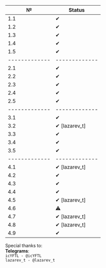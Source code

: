| №             | Status        |
| ------------- | ------------- |
| 1.1           | 	    ✔       |
| 1.2           |       ✔       |
| 1.3           |     	✔       |
| 1.4           |       ✔       |
| 1.5		        |       ✔       |
| ------------- | ------------- |
| 2.1           |       ✔       |
| 2.2           | 	    ✔       |
| 2.3           |       ✔       |
| 2.4           | 	    ✔       |
| 2.5           |       ✔       |
| ------------- | ------------- |
| 3.1           | 	    ✔       |
| 3.2           |       ✔ [lazarev_t]       |
| 3.3           | 	    ✔       |
| 3.4           |       ✔       |
| 3.5           | 	    ✔       |
| ------------- | ------------- |
| 4.1           |       ✔ [lazarev_t]       |
| 4.2           | 	    ✔       |
| 4.3           |       ✔       |
| 4.4           | 	    ✔       |
| 4.5           | 	    ✔ [lazarev_t]       |
| 4.6           |       ⚠️       |
| 4.7           |       ✔ [lazarev_t]     |
| 4.8           |       ✔ [lazarev_t]      |
| 4.9           |       ✔       |


Special thanks to:  
**Telegrams**:  
`icYFTL - @icYFTL`  
`lazarev_t - @lazarev_t`
